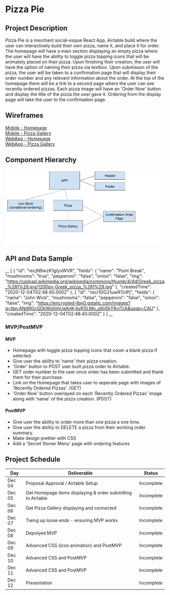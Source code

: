 # Pizza Pie

## Project Description

Pizza Pie is a merchant social-esque React App, Airtable build where the user can interactively build their own pizza, name it, and place it for order. The homepage will have a main section displaying an empty pizza where the user will have the ability to toggle pizza topping icons that will be animately placed on their pizza. Upon finishing their creation, the user will have the option of naming their pizza via textbox. Upon submisson of the pizza, the user will be taken to a confirmation page that will display their order number and any relevant information about the order. At the top of the homepage there will be a link to a second page where the user can see recently ordered pizzas. Each pizza image will have an 'Order Now' button and display the title of the pizza the user gave it. Ordering from the display page will take the user to the confirmation page. 

## Wireframes
[Mobile - Homepage](https://wireframe.cc/HwaLKd)  
[Mobile - Pizza Gallery](https://wireframe.cc/0Mc59r)  
[WebApp - Homepage](https://wireframe.cc/uEOWT8)  
[WebApp - Pizza Gallery](https://wireframe.cc/uiSwxC)  

## Component Hierarchy
![Component Hierarchy](/img/P2_Components.jpg)

## API and Data Sample
,,,
[
   {
      "id": "recjN9wzK1glyvWVR",
      "fields": {
         "name": "Point Break",
         "mushrooms": "true",
         "pepperoni": "false",
         "onion": "false",
         "img": "https://upload.wikimedia.org/wikipedia/commons/thumb/4/4d/Greek_pizza_%281%29.jpg/1200px-Greek_pizza_%281%29.jpg"
      },
      "createdTime": "2020-12-04T02:48:40.000Z"
   },
   {
      "id": "recr1DG21uwRTclPj",
      "fields": {
         "name": "John Wick",
         "mushrooms": "false",
         "pepperoni": "false",
         "onion": "false",
         "img": "https://encrypted-tbn0.gstatic.com/images?q=tbn:ANd9GcQDkWsIInhUeAnK-bvK5LMo_qIbj5kY8yiTcA&usqp=CAU"
      },
      "createdTime": "2020-12-04T02:48:40.000Z"
   }
]
,,,

### MVP/PostMVP

#### MVP
- Homepage with toggle pizza topping icons that cover a blank pizza if selected.
- Give user the ability to 'name' their pizza creation. 
- 'Order' button to POST user built pizza order to Airtable.
- GET order number to the user once order has been submitted and thank them for their purchase.
- Link on the Homepage that takes user to seperate page with images of 'Recently Ordered Pizzas'. (GET)
- 'Order Now' button overlayed on each 'Recently Ordered Pizzas' image along with 'name' of the pizza creation. (POST)

#### PostMVP
- Give user the ability to order more than one pizza a one time.
- Give user the ability to DELETE a pizza from their working order summary.
- Make design prettier with CSS
- Add a 'Secret Stoner Menu' page with ordering features

## Project Schedule
| Day      | Deliverable                                                  | Status   |
| -------- | -------------------------------------------------------------| -------- |
| Dec 04   | Proposal Approval / Airtable Setup                           | Incomplete |
| Dec 05   | Get Homepage items displaying & order submitting to Airtable | Incomplete |
| Dec 06   | Get Pizza Gallery displaying and connected                   | Incomplete |
| Dec 07   | Tieing up loose ends - ensuring MVP works                    | Incomplete |
| Dec 08   | Depolyed MVP                                                 | Incomplete |
| Dec 09   | Advanced CSS (icon animation) and PostMVP                    | Incomplete |
| Dec 10   | Advanced CSS and PostMVP                                     | Incomplete |
| Dec 11   | Advanced CSS and PostMVP                                     | Incomplete |
| Dec 12   | Presentation                                                 | Incomplete |



